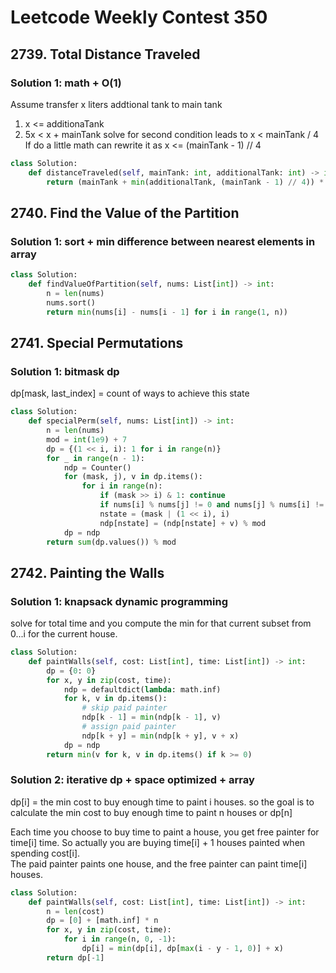# Leetcode Weekly Contest 350

## 2739. Total Distance Traveled

### Solution 1: math + O(1)

Assume transfer x liters addtional tank to main tank
1. x <= additionaTank
1. 5x < x + mainTank
solve for second condition leads to x < mainTank / 4
If do a little math can rewrite it as x <= (mainTank - 1) // 4

```py
class Solution:
    def distanceTraveled(self, mainTank: int, additionalTank: int) -> int:
        return (mainTank + min(additionalTank, (mainTank - 1) // 4)) * 10
```

## 2740. Find the Value of the Partition

### Solution 1:  sort + min difference between nearest elements in array

```py
class Solution:
    def findValueOfPartition(self, nums: List[int]) -> int:
        n = len(nums)
        nums.sort()
        return min(nums[i] - nums[i - 1] for i in range(1, n))
```

## 2741. Special Permutations

### Solution 1:  bitmask dp

dp[mask, last_index] = count of ways to achieve this state

```py
class Solution:
    def specialPerm(self, nums: List[int]) -> int:
        n = len(nums)
        mod = int(1e9) + 7
        dp = {(1 << i, i): 1 for i in range(n)}
        for _ in range(n - 1):
            ndp = Counter()
            for (mask, j), v in dp.items():
                for i in range(n):
                    if (mask >> i) & 1: continue
                    if nums[i] % nums[j] != 0 and nums[j] % nums[i] != 0: continue
                    nstate = (mask | (1 << i), i)
                    ndp[nstate] = (ndp[nstate] + v) % mod
            dp = ndp
        return sum(dp.values()) % mod
```

## 2742. Painting the Walls

### Solution 1:  knapsack dynamic programming

solve for total time and you compute the min for that current subset from 0...i for the current house. 

```py
class Solution:
    def paintWalls(self, cost: List[int], time: List[int]) -> int:
        dp = {0: 0}
        for x, y in zip(cost, time):
            ndp = defaultdict(lambda: math.inf)
            for k, v in dp.items():
                # skip paid painter
                ndp[k - 1] = min(ndp[k - 1], v)
                # assign paid painter
                ndp[k + y] = min(ndp[k + y], v + x)
            dp = ndp
        return min(v for k, v in dp.items() if k >= 0)
```

### Solution 2:  iterative dp + space optimized + array

dp[i] = the min cost to buy enough time to paint i houses. 
so the goal is to calculate the min cost to buy enough time to paint n houses or dp[n]

Each time you choose to buy time to paint a house, you get free painter for time[i] time.
So actually you are buying time[i] + 1 houses painted when spending cost[i].  
The paid painter paints one house, and the free painter can paint time[i] houses. 

```py
class Solution:
    def paintWalls(self, cost: List[int], time: List[int]) -> int:
        n = len(cost)
        dp = [0] + [math.inf] * n
        for x, y in zip(cost, time):
            for i in range(n, 0, -1):
                dp[i] = min(dp[i], dp[max(i - y - 1, 0)] + x)
        return dp[-1]
```